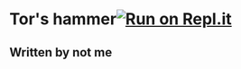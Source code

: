 # Tor's hammer[![Run on Repl.it](https://repl.it/badge/github/dotfighter/torshammer)](https://repl.it/github/dotfighter/torshammer)
## Written by not me